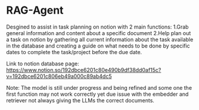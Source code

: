 # RAG-Agent

Desgined to assist in task planning on notion with 2 main functions:
1.Grab general information and content about a specific document
2.Help plan out a task on notion by gathering all current information about the task available in the database and creating a guide on what needs to be done by specific dates to complete the task/project before the due date.

Link to notion database page: [https://www.notion.so/192dbce6201c80e490b9df38dd0af15c?v=192dbce6201c806eb49a000c89ab4dc5 ](https://www.notion.so/192dbce6201c80e490b9df38dd0af15c?v=192dbce6201c806eb49a000c89ab4dc5&pvs=4) 

Note: The model is still under progress and being refined and some one the first function may not work correctly yet due issue with the embedder and retriever not always giving the LLMs the correct documents.
